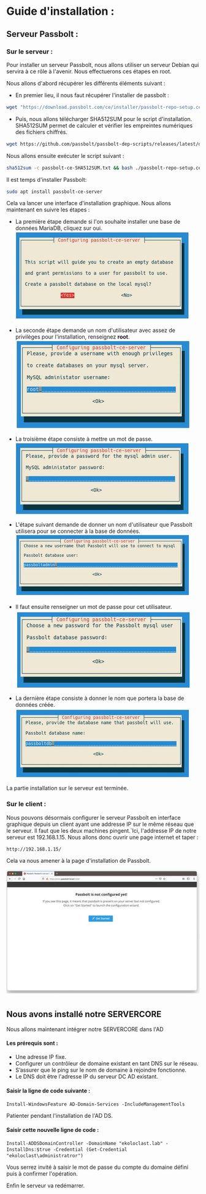 # Guide d'installation : 

## Serveur Passbolt : 

### Sur le serveur : 

Pour installer un serveur Passbolt, nous allons utiliser un serveur Debian qui servira à ce rôle à l'avenir.  Nous effectuerons ces étapes en root.  

Nous allons d'abord récupérer les différents éléments suivant :   
- En premier lieu, il nous faut récupérer l'installer de passbolt :
```Bash 
wget "https://download.passbolt.com/ce/installer/passbolt-repo-setup.ce.sh"
```

- Puis, nous allons télécharger SHA512SUM pour le script d'installation. SHA512SUM permet de calculer et vérifier les empreintes numériques des fichiers chiffrés.
```Bash
wget https://github.com/passbolt/passbolt-dep-scripts/releases/latest/download/passbolt-ce-SHA512SUM.txt
```

Nous allons ensuite exécuter le script suivant : 
```Bash
sha512sum -c passbolt-ce-SHA512SUM.txt && bash ./passbolt-repo-setup.ce.sh  || echo \"Bad checksum. Aborting\" && rm -f passbolt-repo-setup.ce.sh
```

Il est temps d'installer Passbolt: 
```Bash
sudo apt install passbolt-ce-server
```

Cela va lancer une interface d'installation graphique. Nous allons maintenant en suivre les étapes : 

- La première étape demande si l'on souhaite installer une base de données MariaDB, cliquez sur oui.  
![img](https://github.com/ThomasDominici/TSSR-Projet3-Groupe_1-BuildYourInfra/blob/Ressources_Images/ImagesInstallPassbolt/passbolt1.JPG?raw=true)
  
- La seconde étape demande un nom d'utilisateur avec assez de privilèges pour l'installation, renseignez **root**.  
![img](https://github.com/ThomasDominici/TSSR-Projet3-Groupe_1-BuildYourInfra/blob/Ressources_Images/ImagesInstallPassbolt/passbolt2.JPG?raw=true)
  
- La troisième étape consiste à mettre un mot de passe.  
![img](https://github.com/ThomasDominici/TSSR-Projet3-Groupe_1-BuildYourInfra/blob/Ressources_Images/ImagesInstallPassbolt/passbolt3.JPG?raw=true)
  
- L'étape suivant demande de donner un nom d'utilisateur que Passbolt utilisera pour se connecter à la base de données.  
![img](https://github.com/ThomasDominici/TSSR-Projet3-Groupe_1-BuildYourInfra/blob/Ressources_Images/ImagesInstallPassbolt/passbolt4.JPG?raw=true)
  
- Il faut ensuite renseigner un mot de passe pour cet utilisateur.  
![img](https://github.com/ThomasDominici/TSSR-Projet3-Groupe_1-BuildYourInfra/blob/Ressources_Images/ImagesInstallPassbolt/passbolt5.JPG?raw=true)
  
- La dernière étape consiste à donner le nom que portera la base de données créée.  
![img](https://github.com/ThomasDominici/TSSR-Projet3-Groupe_1-BuildYourInfra/blob/Ressources_Images/ImagesInstallPassbolt/passbolt6.JPG?raw=true)

La partie installation sur le serveur est terminée.

### Sur le client : 

Nous pouvons désormais configurer le serveur Passbolt en interface graphique depuis un client ayant une addresse IP sur le même réseau que le serveur. Il faut que les deux machines pingent.`Ici, l'addresse IP de notre serveur est 192.168.1.15.
Nous allons donc ouvrir une page internet et taper :
```
http://192.168.1.15/
```

Cela va nous amener à la page d'installation de Passbolt.  

![img](https://github.com/ThomasDominici/TSSR-Projet3-Groupe_1-BuildYourInfra/blob/Ressources_Images/ImagesInstallPassbolt/passbolt7.JPG?raw=true)  



#

## Nous avons installé notre SERVERCORE

Nous allons maintenant intégrer notre SERVERCORE dans l'AD 

#### Les prérequis sont :

- Une adresse IP fixe.
- Configurer un contrôleur de domaine existant en tant DNS sur le réseau.
- S’assurer que le ping sur le nom de domaine à rejoindre fonctionne.
- Le DNS doit être l'adresse IP du serveur DC AD existant.  

#### Saisir la ligne de code suivante :
```
Install-WindowsFeature AD-Domain-Services -IncludeManagementTools
```

Patienter pendant l'installation de l'AD DS.

#### Saisir cette nouvelle ligne de code :
```
Install-ADDSDomainController -DomainName "ekoloclast.lab" -InstallDns:$true -Credential (Get-Credential "ekoloclast\administratror")
```
Vous serrez invité à saisir le mot de passe du compte du domaine défini puis à confirmer l'opération.

Enfin le serveur va redémarrer.
